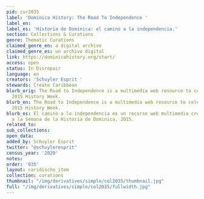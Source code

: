 ```yaml
---
pid: cur2035
label: 'Dominica History: The Road To Independence '
label_en:
label_es: 'Historia de Dominica: el camino a la independencia.'
section: Collections & Curations
genre: Thematic Curations
claimed_genre_en: a digital archive
claimed_genre_es: un archivo digital
link: https://dominicahistory.org/start/
access: open
status: In Disrepair
language: en
creators: 'Schuyler Esprit '
stewards: Create Caribbean
blurb_orig: The Road to Independence is a multimedia web resource to celebrate Dominica’s
  2015 History Week.
blurb_en: The Road to Independence is a multimedia web resource to celebrate Dominica’s
  2015 History Week.
blurb_es: El camino a la independencia es un recurso web multimedia creado en honor
  a la Semana de la Historia de Dominica, 2015.
related_to:
sub_collections:
open_data:
added_by: Schuyler Esprit
twitter: "@schuyleresprit"
census_year: '2020'
notes:
order: '035'
layout: caridischo_item
collection: curations
thumbnail: "/img/derivatives/simple/col2035/thumbnail.jpg"
full: "/img/derivatives/simple/col2035/fullwidth.jpg"
---
```


